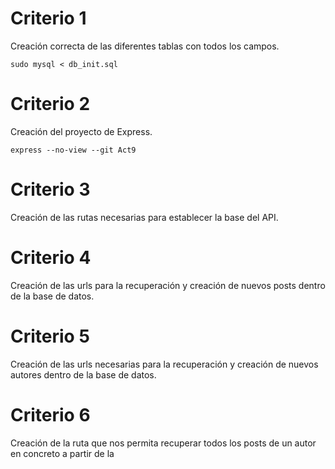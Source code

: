 
# Criterio 1

Creación correcta de las diferentes tablas con todos los campos.

```shell
sudo mysql < db_init.sql
```

# Criterio 2

Creación del proyecto de Express.

```shell
express --no-view --git Act9
```

# Criterio 3

Creación de las rutas necesarias para establecer la base del API.


# Criterio 4

Creación de las urls para la recuperación y creación de nuevos posts dentro de la base de datos.

# Criterio 5

Creación de las urls necesarias para la recuperación y creación de nuevos autores dentro de la base de datos.

# Criterio 6

Creación de la ruta que nos permita recuperar todos los posts de un autor en concreto a partir de la 
